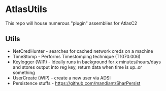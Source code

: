 # AtlasUtils
This repo will house numerous "plugin" assemblies for AtlasC2

## Utils
* NetCredHunter - searches for cached network creds on a machine
* TimeStomp - Performs Timestomping technique (T1070.006) 
* Keylogger (WIP) - Ideally runs in background for x minutes/hours/days and stores output into reg key, return data when time is up..or something
* UserCreate (WIP) - create a new user via ADSI
* Persistence stuffs - https://github.com/mandiant/SharPersist
